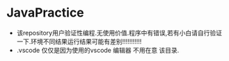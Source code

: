 # JavaPractice

- 该repository用户验证性编程.无使用价值.程序中有错误,若有小白请自行验证一下.环境不同结果运行结果可能有差别!!!!!!!!!!!
- .vscode 仅仅是因为使用的vscode 编辑器 不用在意 该目录.